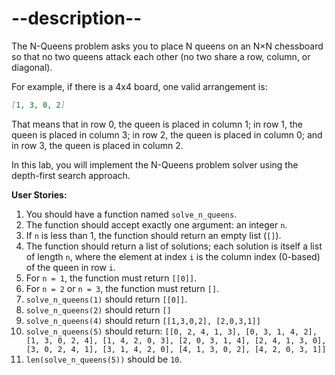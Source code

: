 # --description--

The N-Queens problem asks you to place N queens on an N×N chessboard so that no two queens attack each other (no two share a row, column, or diagonal). 

For example, if there is a 4x4 board, one valid arrangement is:

```md
[1, 3, 0, 2]
```

That means that in row 0, the queen is placed in column 1; in row 1, the queen is placed in column 3; in row 2, the queen is placed in column 0; and in row 3, the queen is placed in column 2.

In this lab, you will implement the N-Queens problem solver using the depth-first search approach.


**User Stories:**

1. You should have a function named `solve_n_queens`.
2. The function should accept exactly one argument: an integer `n`.
3. If `n` is less than 1, the function should return an empty list (`[]`).
4. The function should return a list of solutions; each solution is itself a list of length `n`, where the element at index `i` is the column index (0-based) of the queen in row `i`.
5. For `n = 1`, the function must return `[[0]]`.
6. For `n = 2` or `n = 3`, the function must return `[]`.
7. `solve_n_queens(1)` should return `[[0]]`.
8. `solve_n_queens(2)` should return `[]`
9. `solve_n_queens(4)` should return `[[1,3,0,2], [2,0,3,1]]`
10. `solve_n_queens(5)` should return: `[[0, 2, 4, 1, 3], [0, 3, 1, 4, 2], [1, 3, 0, 2, 4], [1, 4, 2, 0, 3], [2, 0, 3, 1, 4], [2, 4, 1, 3, 0], [3, 0, 2, 4, 1], [3, 1, 4, 2, 0], [4, 1, 3, 0, 2], [4, 2, 0, 3, 1]]`
11. `len(solve_n_queens(5))` should be `10`.
